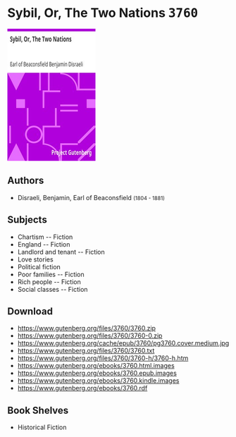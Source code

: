 # Sybil, Or, The Two Nations <kbd>3760</kbd>

![](./cover.medium.jpg "")

## Authors


 - Disraeli, Benjamin, Earl of Beaconsfield <small>(1804 - 1881)</small>

## Subjects


 - Chartism -- Fiction
 - England -- Fiction
 - Landlord and tenant -- Fiction
 - Love stories
 - Political fiction
 - Poor families -- Fiction
 - Rich people -- Fiction
 - Social classes -- Fiction

## Download


 - https://www.gutenberg.org/files/3760/3760.zip
 - https://www.gutenberg.org/files/3760/3760-0.zip
 - https://www.gutenberg.org/cache/epub/3760/pg3760.cover.medium.jpg
 - https://www.gutenberg.org/files/3760/3760.txt
 - https://www.gutenberg.org/files/3760/3760-h/3760-h.htm
 - https://www.gutenberg.org/ebooks/3760.html.images
 - https://www.gutenberg.org/ebooks/3760.epub.images
 - https://www.gutenberg.org/ebooks/3760.kindle.images
 - https://www.gutenberg.org/ebooks/3760.rdf

## Book Shelves


 - Historical Fiction
